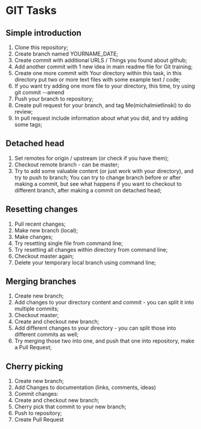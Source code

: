 # GIT Tasks

## Simple introduction
1. Clone this repository;
2. Create branch named YOURNAME_DATE;
3. Create commit with additional URLS / Things you found about github;
4. Add another commit with 1 new idea in main readme file for Git training;
5. Create one more commit with Your directory within this task, in this directory put two or more text files with some example text / code;
6. If you want try adding one more file to your directory, this time, try using git commit --amend 
7. Push your branch to repository;
8. Create pull request for your branch, and tag Me(michalmietlinski) to do review;
9. In pull request include information about what you did, and try adding some tags;

## Detached head
1. Set remotes for origin / upstream (or check if you have them);
2. Checkout remote branch - can be master;
3. Try to add some valuable content (or just work with your directory), and try to push to branch;
You can try to change branch before or after making a commit, but see what happens if you want to checkout to different branch, after making a commit on detached head;

## Resetting changes
1. Pull recent changes;
2. Make new branch (local);
3. Make changes;
4. Try resetting single file from command line;
5. Try resetting all changes within directory from command line;
6. Checkout master again;
7. Delete your temporary local branch using command line;

## Merging branches
1. Create new branch;
2. Add changes to your directory content and commit - you can split it into multiple commits;
3. Checkout master;
4. Create and checkout new branch;
5. Add different changes to your directory - you can split those into different commits as well;
6. Try merging those two into one, and push that one into repository, make a Pull Request;

## Cherry picking
1. Create new branch;
2. Add Changes to documentation (links, comments, ideas)
3. Commit changes:
4. Create and checkout new branch;
5. Cherry pick that commit to your new branch;
6. Push to repository;
7. Create Pull Request
